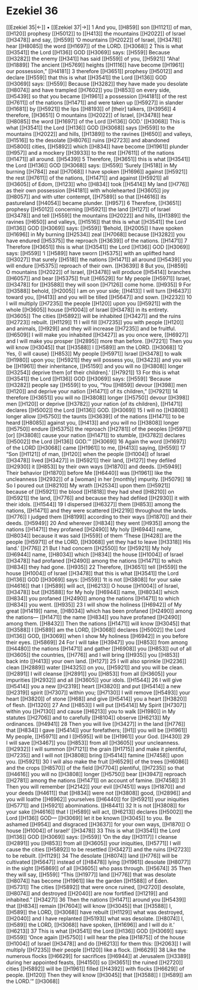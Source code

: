# Ezekiel 36
[[Ezekiel 35|←]] • [[Ezekiel 37|→]]
1 And you, [[H859]] son [[H1121]] of man, [[H120]] prophesy [[H5012]] to [[H413]] the mountains [[H2022]] of Israel [[H3478]] and say, [[H559]] ‘O mountains [[H2022]] of Israel, [[H3478]] hear [[H8085]] the word [[H1697]] of the LORD. [[H3068]] 
2 This is what [[H3541]] the Lord [[H136]] GOD [[H3069]] says: [[H559]] Because [[H3282]] the enemy [[H341]] has said [[H559]] of you, [[H5921]] “Aha! [[H1889]] The ancient [[H5769]] heights [[H1116]] have become [[H1961]] our  possession,” [[H4181]] 
3 therefore [[H3651]] prophesy [[H5012]] and declare [[H559]] that this is what [[H3541]] the Lord [[H136]] GOD [[H3069]] says: [[H559]] Because [[H3282]] they have made you desolate [[H8074]] and have trampled [[H7602]] you [[H853]] on every side, [[H5439]] so that you became [[H1961]] a possession [[H4181]] of the rest [[H7611]] of the nations [[H1471]] and were taken up [[H5927]] in slander [[H1681]] by [[H5921]] the lips [[H8193]] of [their] talkers, [[H3956]] 
4 therefore, [[H3651]] O mountains [[H2022]] of Israel, [[H3478]] hear [[H8085]] the word [[H1697]] of the Lord [[H136]] GOD.’ [[H3068]] This is what [[H3541]] the Lord [[H136]] GOD [[H3068]] says [[H559]] to the mountains [[H2022]] and hills, [[H1389]] to the ravines [[H650]] and valleys, [[H1516]] to the desolate [[H8076]] ruins [[H2723]] and abandoned [[H5800]] cities, [[H5892]] which [[H834]] have become [[H1961]] plunder [[H957]] and a mockery [[H3933]] to the rest [[H7611]] of the nations [[H1471]] all around. [[H5439]] 
5 Therefore, [[H3651]] this is what [[H3541]] the Lord [[H136]] GOD [[H3068]] says: [[H559]] ‘Surely [[H518]] in My burning [[H784]] zeal [[H7068]] I have spoken [[H1696]] against [[H5921]] the rest [[H7611]] of the nations, [[H1471]] and against [[H5921]] all [[H3605]] of Edom, [[H123]] who [[H834]] took [[H5414]] My land [[H776]] as their own possession [[H4181]] with wholehearted [[H3605]] joy [[H8057]] and with utter contempt, [[H7589]] so that [[H4616]] its pastureland [[H4054]] became plunder. [[H957]] 
6 Therefore, [[H3651]] prophesy [[H5012]] concerning [[H5921]] the land [[H127]] of Israel [[H3478]] and tell [[H559]] the mountains [[H2022]] and hills, [[H1389]] the ravines [[H650]] and valleys, [[H1516]] that this is what [[H3541]] the Lord [[H136]] GOD [[H3069]] says: [[H559]] ‘Behold, [[H2005]] I have spoken [[H1696]] in My burning [[H2534]] zeal [[H7068]] because [[H3282]] you have endured [[H5375]] the reproach [[H3639]] of the nations. [[H1471]] 
7 Therefore [[H3651]] this is what [[H3541]] the Lord [[H136]] GOD [[H3069]] says: [[H559]] ‘I [[H589]] have sworn [[H5375]] with an uplifted hand [[H3027]] that surely [[H518]] the nations [[H1471]] all around [[H5439]] you  will endure [[H5375]] reproach of their own. [[H3639]] 
8 But you, [[H859]] O mountains [[H2022]] of Israel, [[H3478]] will produce [[H5414]] branches [[H6057]] and bear [[H5375]] fruit [[H6529]] for My people [[H5971]] Israel, [[H3478]] for [[H3588]] they will soon [[H7126]] come home. [[H935]] 
9 For [[H3588]] behold, [[H2005]] I am on your side; [[H413]] I will turn [[H6437]] toward you, [[H413]] and you will be tilled [[H5647]] and sown. [[H2232]] 
10 I will multiply [[H7235]] the people [[H120]] upon you [[H5921]] with the whole [[H3605]] house [[H1004]] of Israel [[H3478]] in its entirety. [[H3605]] The cities [[H5892]] will be inhabited [[H3427]] and the ruins [[H2723]] rebuilt. [[H1129]] 
11 I will fill [[H7235]] you with people [[H120]] and animals, [[H929]] and they will increase [[H7235]] and be fruitful. [[H6509]] I will make you inhabited [[H3427]] as you once were, [[H6927]] and I will make you prosper [[H2895]] more than before. [[H7221]] Then you will know [[H3045]] that [[H3588]] I [[H589]] am the LORD. [[H3068]] 
12 Yes, {I will cause} [[H853]] My people [[H5971]] Israel [[H3478]] to walk [[H1980]] upon you; [[H5921]] they will possess you, [[H3423]] and you will be [[H1961]] their inheritance, [[H5159]] and you will no [[H3808]] longer [[H3254]] deprive them [of their children].’ [[H7921]] 
13 For this is what [[H3541]] the Lord [[H136]] GOD [[H3069]] says: [[H559]] ‘Because [[H3282]] people say [[H559]] to you,  “You [[H859]] devour [[H398]] men [[H120]] and deprive your nation [[H1471]] of its children,” [[H7921]] 
14 therefore [[H3651]] you will no [[H3808]] longer [[H5750]] devour [[H398]] men [[H120]] or deprive [[H3782]] your nation {of its children}, [[H1471]] declares [[H5002]] the Lord [[H136]] GOD. [[H3069]] 
15 I will no [[H3808]] longer allow [[H5750]] the taunts [[H3639]] of the nations [[H1471]] to be heard [[H8085]] against you, [[H413]] and you will no [[H3808]] longer [[H5750]] endure [[H5375]] the reproach [[H2781]] of the peoples [[H5971]] [or] [[H3808]] cause your nation [[H1471]] to stumble, [[H3782]] declares [[H5002]] the Lord [[H136]] GOD.’” [[H3069]] 
16 Again the word [[H1697]] of the LORD [[H3068]] came [[H1961]] to me, [[H413]] saying, [[H559]] 
17 “Son [[H1121]] of man, [[H120]] when the people [[H1004]] of Israel [[H3478]] lived [[H3427]] in [[H5921]] their land, [[H127]] they defiled [[H2930]] it [[H853]] by their own ways [[H1870]] and deeds. [[H5949]] Their behavior [[H1870]] before Me [[H6440]] was [[H1961]] like the uncleanness [[H2932]] of a [woman] in her [monthly] impurity. [[H5079]] 
18 So I poured out [[H8210]] My wrath [[H2534]] upon them [[H5921]] because of [[H5921]] the blood [[H1818]] they had shed [[H8210]] on [[H5921]] the land, [[H776]] and because they had defiled [[H2930]] it with their idols. [[H1544]] 
19 I dispersed [[H6327]] them [[H853]] among the nations, [[H1471]] and they were scattered [[H2219]] throughout the lands. [[H776]] I judged them [[H8199]] according to their ways [[H1870]] and their deeds. [[H5949]] 
20 And wherever [[H834]] they went [[H935]] among the nations [[H1471]] they profaned [[H2490]] My holy [[H6944]] name, [[H8034]] because it was said [[H559]] of them  ‘These [[H428]] are the people [[H5971]] of the LORD, [[H3068]] yet they had to leave [[H3318]] His land.’ [[H776]] 
21 But I had concern [[H2550]] for [[H5921]] My holy [[H6944]] name, [[H8034]] which [[H834]] the house [[H1004]] of Israel [[H3478]] had profaned [[H2490]] among the nations [[H1471]] to which [[H834]] they had gone. [[H935]] 
22 Therefore, [[H3651]] tell [[H559]] the house [[H1004]] of Israel [[H3478]] that this is what [[H3541]] the Lord [[H136]] GOD [[H3069]] says: [[H559]] ‘It is not [[H3808]] for your sake [[H4616]] that I [[H589]] will act, [[H6213]] O house [[H1004]] of Israel, [[H3478]] but [[H3588]] for My holy [[H6944]] name, [[H8034]] which [[H834]] you profaned [[H2490]] among the nations [[H1471]] to which [[H834]] you went. [[H935]] 
23 I will show the holiness [[H6942]] of My great [[H1419]] name, [[H8034]] which has been profaned [[H2490]] among the nations— [[H1471]] the name [[H834]] you have profaned [[H2490]] among them. [[H8432]] Then the nations [[H1471]] will know [[H3045]] that [[H3588]] I [[H589]] am the LORD, [[H3068]] declares [[H5002]] the Lord [[H136]] GOD, [[H3069]] when I show My holiness [[H6942]] in you  before their eyes. [[H5869]] 
24 For I will take [[H3947]] you [[H853]] from among [[H4480]] the nations [[H1471]] and gather [[H6908]] you [[H853]] out of all [[H3605]] the countries, [[H776]] and I will bring [[H935]] you [[H853]] back into [[H413]] your own land. [[H127]] 
25 I will also sprinkle [[H2236]] clean [[H2889]] water [[H4325]] on you, [[H5921]] and you will be clean. [[H2891]] I will cleanse [[H2891]] you [[H853]] from all [[H3605]] your impurities [[H2932]] and all [[H3605]] your idols. [[H1544]] 
26 I will give [[H5414]] you  a new [[H2319]] heart [[H3820]] and put [[H5414]] a new [[H2319]] spirit [[H7307]] within you; [[H7130]] I will remove [[H5493]] your heart [[H3820]] of stone [[H68]] and give [[H5414]] you a heart [[H3820]] of flesh. [[H1320]] 
27 And [[H853]] I will put [[H5414]] My Spirit [[H7307]] within you [[H7130]] and cause [[H6213]] you to walk [[H1980]] in My statutes [[H2706]] and to carefully [[H8104]] observe [[H6213]] My ordinances. [[H4941]] 
28 Then you will live [[H3427]] in the land [[H776]] that [[H834]] I gave [[H5414]] your forefathers; [[H1]] you will be [[H1961]] My  people, [[H5971]] and I [[H595]] will be [[H1961]] your  God. [[H430]] 
29 I will save [[H3467]] you [[H853]] from all [[H3605]] your uncleanness. [[H2932]] I will summon [[H7121]] the grain [[H1715]] and make it plentiful, [[H7235]] and I will not [[H3808]] bring [[H5414]] famine [[H7458]] upon you. [[H5921]] 
30 I will also make the fruit [[H6529]] of the trees [[H6086]] and the crops [[H8570]] of the field [[H7704]] plentiful, [[H7235]] so that [[H4616]] you will no [[H3808]] longer [[H5750]] bear [[H3947]] reproach [[H2781]] among the nations [[H1471]] on account of famine. [[H7458]] 
31 Then you will remember [[H2142]] your evil [[H7451]] ways [[H1870]] and your deeds [[H4611]] that [[H834]] were not [[H3808]] good, [[H2896]] and you will loathe [[H6962]] yourselves [[H6440]] for [[H5921]] your iniquities [[H5771]] and [[H5921]] abominations. [[H8441]] 
32 It is not [[H3808]] for your sake [[H4616]] that I [[H589]] will act, [[H6213]] declares [[H5002]] the Lord [[H136]] GOD— [[H3069]] let it be known [[H3045]] to you.  Be ashamed [[H954]] and disgraced [[H3637]] for your own ways, [[H1870]] O house [[H1004]] of Israel!’ [[H3478]] 
33 This is what [[H3541]] the Lord [[H136]] GOD [[H3069]] says: [[H559]] ‘On the day [[H3117]] I cleanse [[H2891]] you [[H853]] from all [[H3605]] your iniquities, [[H5771]] I will cause the cities [[H5892]] to be resettled [[H3427]] and the ruins [[H2723]] to be rebuilt. [[H1129]] 
34 The desolate [[H8074]] land [[H776]] will be cultivated [[H5647]] instead of [[H8478]] lying [[H1961]] desolate [[H8077]] in the sight [[H5869]] of all [[H3605]] who pass through. [[H5674]] 
35 Then they will say, [[H559]] “This [[H1977]] land [[H776]] that was desolate [[H8074]] has become [[H1961]] like the garden [[H1588]] of Eden. [[H5731]] The cities [[H5892]] that were once ruined, [[H2720]] desolate, [[H8074]] and destroyed [[H2040]] are now fortified [[H1219]] and inhabited.” [[H3427]] 
36 Then the nations [[H1471]] around you [[H5439]] that [[H834]] remain [[H7604]] will know [[H3045]] that [[H3588]] I, [[H589]] the LORD, [[H3068]] have rebuilt [[H1129]] what was destroyed, [[H2040]] and I have replanted [[H5193]] what was desolate. [[H8074]] I, [[H589]] the LORD, [[H3068]] have spoken, [[H1696]] and I will do it.’ [[H6213]] 
37 This is what [[H3541]] the Lord [[H136]] GOD [[H3069]] says: [[H559]] ‘Once again [[H5750]] I will hear the plea [[H1875]] of the house [[H1004]] of Israel [[H3478]] and do [[H6213]] for them  this: [[H2063]] I will multiply [[H7235]] their people [[H120]] like a flock. [[H6629]] 
38 Like the numerous flocks [[H6629]] for sacrifices [[H6944]] at Jerusalem [[H3389]] during her appointed feasts, [[H4150]] so [[H3651]] the ruined [[H2720]] cities [[H5892]] will be [[H1961]] filled [[H4392]] with flocks [[H6629]] of people. [[H120]] Then they will know [[H3045]] that [[H3588]] I [[H589]] am the LORD.’” [[H3068]] 
